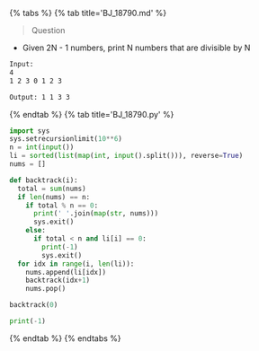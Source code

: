 {% tabs %}
{% tab title='BJ_18790.md' %}

> Question

* Given 2N - 1 numbers, print N numbers that are divisible by N

```txt
Input:
4
1 2 3 0 1 2 3

Output: 1 1 3 3
```

{% endtab %}
{% tab title='BJ_18790.py' %}

```py
import sys
sys.setrecursionlimit(10**6)
n = int(input())
li = sorted(list(map(int, input().split())), reverse=True)
nums = []

def backtrack(i):
  total = sum(nums)
  if len(nums) == n:
    if total % n == 0:
      print(' '.join(map(str, nums)))
      sys.exit()
    else:
      if total < n and li[i] == 0:
        print(-1)
        sys.exit()
  for idx in range(i, len(li)):
    nums.append(li[idx])
    backtrack(idx+1)
    nums.pop()

backtrack(0)

print(-1)
```

{% endtab %}
{% endtabs %}
